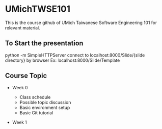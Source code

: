 # UMichTWSE101
This is the course github of UMich Taiwanese Software Engineering 101 for relevant material.

## To Start the presentation
python -m SimpleHTTPServer
connect to localhost:8000/Slide/{slide directory} by browser
Ex:
localhost:8000/Slide/Template

## Course Topic
- Week 0
  - Class schedule
  - Possible topic discussion
  - Basic environment setup
  - Basic Git tutorial

- Week 1
